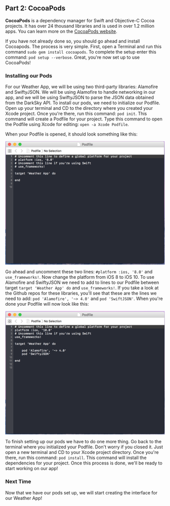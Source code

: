 ## Part 2: CocoaPods

**CocoaPods** is a dependency manager for Swift and Objective-C Cocoa projects. It has over 24 thousand libraries and is used in over 1.2 million apps. You can learn more on the [CocoaPods website](https://cocoapods.org/).

If you have not already done so, you should go ahead and install Cocoapods. The process is very simple. First, open a Terminal and run this command `sudo gem install cocoapods`. To complete the setup enter this command: `pod setup --verbose`. Great, you're now set up to use CocoaPods!

### Installing our Pods

For our Weather App, we will be using two third-party libraries: Alamofire and SwiftyJSON. We will be using Alamofire to handle networking in our app, and we will be using SwiftyJSON to parse the JSON data obtained from the DarkSky API. To install our pods, we need to initialize our Podfile. Open up your terminal and CD to the directory where you created your Xcode project. Once you're there, run this command: `pod init`. This command will create a Podfile for your project. Type this command to open the Podfile using Xcode for editing: `open -a Xcode Podfile`.

When your Podfile is opened, it should look something like this:

<p align="center"> <img src="/images/Podfile.png" align="center"> </p>

Go ahead and uncomment these two lines: `#platform :ios, '8.0'` and `use_frameworks!`. Now change the platform from iOS 8 to iOS 10. To use Alamofire and SwiftyJSON we need to add to lines to our Podfile between target `target 'Weather App' do` and `use_frameworks!`. If you take a look at the Github repos for these libraries, you'll see that these are the lines we need to add: `pod 'Alamofire', '~> 4.0'` and `pod 'SwiftJSON'`. When you're done your Podfile will now look like this:

<p align="center"> <img src="/images/podfileWithPods.png" align="center"> </p>

To finish setting up our pods we have to do one more thing. Go back to the terminal where you initialized your Podfile. Don't worry if you closed it. Just open a new terminal and CD to your Xcode project directory. Once you're there, run this command: `pod install`. This command will install the dependencies for your project. Once this process is done, we'll be ready to start working on our app!

### Next Time

Now that we have our pods set up, we will start creating the interface for our Weather App!

